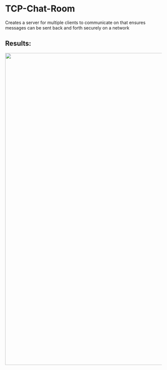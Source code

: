 # TCP-Chat-Room
Creates a server for multiple clients to communicate on that ensures messages can be sent back and forth securely on a network

## Results: 
<img src="https://lh3.googleusercontent.com/pw/AP1GczOgbhN5VWSVsMt_WHVEYrH7TX8rjSsTs_2HUr8uUVaC6Q_CAgbtHdLjAOIH_XHusZzxqPq7dr7wc0vNrX6WvFZlAFBCruoVDNhAga0CeKeUtdjVeb8=w2400" width="1000" length="1000" />
